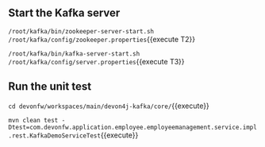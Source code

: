 ## Start the Kafka server

`/root/kafka/bin/zookeeper-server-start.sh /root/kafka/config/zookeeper.properties`{{execute T2}}

`/root/kafka/bin/kafka-server-start.sh /root/kafka/config/server.properties`{{execute T3}}

## Run the unit test
`cd devonfw/workspaces/main/devon4j-kafka/core/`{{execute}}

`mvn clean test -Dtest=com.devonfw.application.employee.employeemanagement.service.impl.rest.KafkaDemoServiceTest`{{execute}}